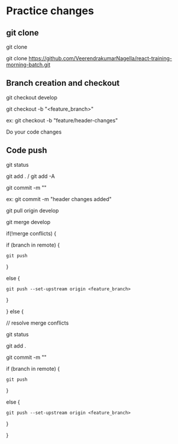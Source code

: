 # Practice changes

## git clone

git clone <url>

git clone https://github.com/VeerendrakumarNagella/react-training-morning-batch.git


## Branch creation and checkout

git checkout develop
  
git checkout -b "<feature_branch>"
  
ex: git checkout -b "feature/header-changes"
  
Do your code changes

## Code push

git status
  
git add . / git add -A
  
git commit -m "<commit message>"
  
ex: git commit -m "header changes added"
  
git pull origin develop
  
git merge develop
  
if(!merge conflicts) {
  
  if (branch in remote) {
  
    git push
  
  }
  
  else {
  
    git push --set-upstream origin <feature_branch>
  
  }
  
}
  else {
  
  // resolve merge conflicts
  
  git status
  
  git add .
  
  git commit -m "<commit message>"
  
  if (branch in remote) {
  
    git push
  
  }
  
  else {
  
    git push --set-upstream origin <feature_branch>
  
  }
  
}
